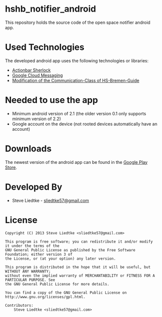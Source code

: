 hshb_notifier_android
=====================

This repository holds the source code of the open space notifier android app.

Used Technologies
=================

The developed android app uses the following technologies or libraries:

* [Actionbar Sherlock](http://actionbarsherlock.com)
* [Google Cloud Messaging](http://developer.android.com/guide/google/gcm/index.html)
* [Modification of the Communication-Class of HS-Bremen-Guide](http://code.google.com/p/hs-bremen-guide/)

Needed to use the app
=====================

* Minimum android version of 2.1 (the older version 0.1 only supports minimum version of 2.2)
* Google account on the device (not rooted devices automatically have an account)


Downloads
=========

The newest version of the android app can be found in the [Google Play Store](https://play.google.com/store/apps/details?id=de.hackerspacebremen).

Developed By
============

* Steve Liedtke - <sliedtke57@gmail.com>

License
=======

    Copyright (C) 2013 Steve Liedtke <sliedtke57@gmail.com>
 
	This program is free software; you can redistribute it and/or modify it under the terms of the 
	GNU General Public License as published by the Free Software Foundation; either version 3 of 
	the License, or (at your option) any later version.
	 
	This program is distributed in the hope that it will be useful, but WITHOUT ANY WARRANTY; 
	without even the implied warranty of MERCHANTABILITY or FITNESS FOR A PARTICULAR PURPOSE. See 
	the GNU General Public License for more details.

	You can find a copy of the GNU General Public License on http://www.gnu.org/licenses/gpl.html.

	Contributors:
		Steve Liedtke <sliedtke57@gmail.com>
